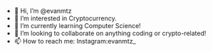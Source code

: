 - 👋 Hi, I’m @evanmtz
- 👀 I’m interested in Cryptocurrency.
- 🌱 I’m currently learning Computer Science!
- 💞️ I’m looking to collaborate on anything coding or crypto-related!
- 📫 How to reach me: Instagram:evanmtz_

<!---
evanmtz/evanmtz is a ✨ special ✨ repository because its `README.md` (this file) appears on your GitHub profile.
You can click the Preview link to take a look at your changes.
--->
